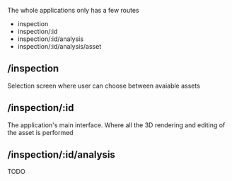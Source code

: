 The whole applications only has a few routes
* inspection
* inspection/:id
* inspection/:id/analysis
* inspection/:id/analysis/asset

## /inspection
Selection screen where user can choose between avaiable assets

## /inspection/:id
The application's main interface. Where all the 3D rendering and editing of the asset is performed

## /inspection/:id/analysis
TODO

